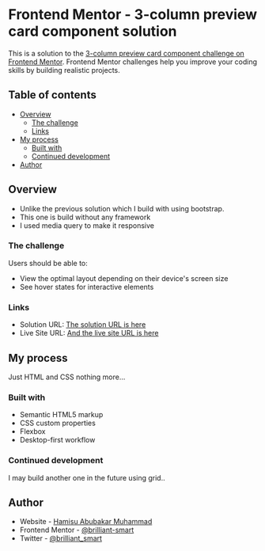 # Frontend Mentor - 3-column preview card component solution

This is a solution to the [3-column preview card component challenge on Frontend Mentor](https://www.frontendmentor.io/challenges/3column-preview-card-component-pH92eAR2-). Frontend Mentor challenges help you improve your coding skills by building realistic projects.

## Table of contents

- [Overview](#overview)
  - [The challenge](#the-challenge)
  - [Links](#links)
- [My process](#my-process)
  - [Built with](#built-with)
  - [Continued development](#continued-development)
- [Author](#author)

## Overview

- Unlike the previous solution which I build with using bootstrap.
- This one is build without any framework
- I used media query to make it responsive

### The challenge

Users should be able to:

- View the optimal layout depending on their device's screen size
- See hover states for interactive elements

### Links

- Solution URL: [The solution URL is here](https://github.com/brilliant-smart/3-column-preview-card-component-no-framework.git)
- Live Site URL: [And the live site URL is here](https://brilliant-smart.github.io/3-column-preview-card-component-no-framework/)

## My process

Just HTML and CSS nothing more...

### Built with

- Semantic HTML5 markup
- CSS custom properties
- Flexbox
- Desktop-first workflow

### Continued development

I may build another one in the future using grid..

## Author

- Website - [Hamisu Abubakar Muhammad](https://github.com/brilliant-smart)
- Frontend Mentor - [@brilliant-smart](https://www.frontendmentor.io/profile/brilliant-smart)
- Twitter - [@brilliant_smart](https://twitter.com/brilliant_smart)
